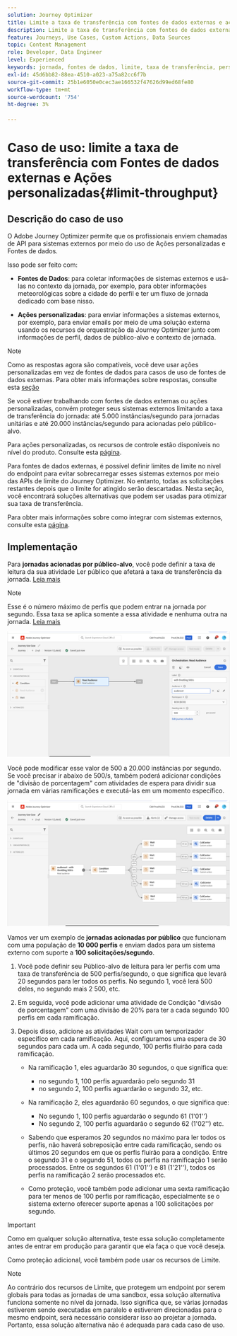 ```yaml
---
solution: Journey Optimizer
title: Limite a taxa de transferência com fontes de dados externas e ações personalizadas
description: Limite a taxa de transferência com fontes de dados externas e ações personalizadas
feature: Journeys, Use Cases, Custom Actions, Data Sources
topic: Content Management
role: Developer, Data Engineer
level: Experienced
keywords: jornada, fontes de dados, limite, taxa de transferência, personalizado, ações
exl-id: 45d6bb82-88ea-4510-a023-a75a82cc6f7b
source-git-commit: 25b1e6050e0cec3ae166532f47626d99ed68fe80
workflow-type: tm+mt
source-wordcount: '754'
ht-degree: 3%

---
```


# Caso de uso: limite a taxa de transferência com Fontes de dados externas e Ações personalizadas{#limit-throughput}

## Descrição do caso de uso

O Adobe Journey Optimizer permite que os profissionais enviem chamadas de API para sistemas externos por meio do uso de Ações personalizadas e Fontes de dados.

Isso pode ser feito com:

* **Fontes de Dados**: para coletar informações de sistemas externos e usá-las no contexto da jornada, por exemplo, para obter informações meteorológicas sobre a cidade do perfil e ter um fluxo de jornada dedicado com base nisso.

* **Ações personalizadas**: para enviar informações a sistemas externos, por exemplo, para enviar emails por meio de uma solução externa usando os recursos de orquestração da Journey Optimizer junto com informações de perfil, dados de público-alvo e contexto de jornada.

>[!NOTE]
>
>Como as respostas agora são compatíveis, você deve usar ações personalizadas em vez de fontes de dados para casos de uso de fontes de dados externas. Para obter mais informações sobre respostas, consulte esta [seção](../action/action-response.md)

Se você estiver trabalhando com fontes de dados externas ou ações personalizadas, convém proteger seus sistemas externos limitando a taxa de transferência do jornada: até 5.000 instâncias/segundo para jornadas unitárias e até 20.000 instâncias/segundo para  acionadas pelo público-alvo.

Para ações personalizadas, os recursos de controle estão disponíveis no nível do produto. Consulte esta [página](../configuration/external-systems.md#capping).

Para fontes de dados externas, é possível definir limites de limite no nível do endpoint para evitar sobrecarregar esses sistemas externos por meio das APIs de limite do Journey Optimizer. No entanto, todas as solicitações restantes depois que o limite for atingido serão descartadas. Nesta seção, você encontrará soluções alternativas que podem ser usadas para otimizar sua taxa de transferência.

Para obter mais informações sobre como integrar com sistemas externos, consulte esta [página](../configuration/external-systems.md).

## Implementação

Para **jornadas acionadas por público-alvo**, você pode definir a taxa de leitura da sua atividade Ler público que afetará a taxa de transferência da jornada. [Leia mais](../building-journeys/read-audience.md)

>[!NOTE]
>
> Esse é o número máximo de perfis que podem entrar na jornada por segundo. Essa taxa se aplica somente a essa atividade e nenhuma outra na jornada. [Leia mais](../building-journeys/read-audience.md)


![](assets/limit-throughput-1.png)

Você pode modificar esse valor de 500 a 20.000 instâncias por segundo. Se você precisar ir abaixo de 500/s, também poderá adicionar condições de &quot;divisão de porcentagem&quot; com atividades de espera para dividir sua jornada em várias ramificações e executá-las em um momento específico.

![](assets/limit-throughput-2.png)

Vamos ver um exemplo de **jornadas acionadas por público** que funcionam com uma população de **10 000 perfis** e enviam dados para um sistema externo com suporte a **100 solicitações/segundo**.

1. Você pode definir seu Público-alvo de leitura para ler perfis com uma taxa de transferência de 500 perfis/segundo, o que significa que levará 20 segundos para ler todos os perfis. No segundo 1, você lerá 500 deles, no segundo mais 2 500, etc.

1. Em seguida, você pode adicionar uma atividade de Condição &quot;divisão de porcentagem&quot; com uma divisão de 20% para ter a cada segundo 100 perfis em cada ramificação.

1. Depois disso, adicione as atividades Wait com um temporizador específico em cada ramificação. Aqui, configuramos uma espera de 30 segundos para cada um. A cada segundo, 100 perfis fluirão para cada ramificação.

   * Na ramificação 1, eles aguardarão 30 segundos, o que significa que:
      * no segundo 1, 100 perfis aguardarão pelo segundo 31
      * no segundo 2, 100 perfis aguardarão o segundo 32, etc.

   * Na ramificação 2, eles aguardarão 60 segundos, o que significa que:
      * No segundo 1, 100 perfis aguardarão o segundo 61 (1&#39;01&#39;&#39;)
      * No segundo 2, 100 perfis aguardarão o segundo 62 (1&#39;02&#39;&#39;) etc.

   * Sabendo que esperamos 20 segundos no máximo para ler todos os perfis, não haverá sobreposição entre cada ramificação, sendo os últimos 20 segundos em que os perfis fluirão para a condição. Entre o segundo 31 e o segundo 51, todos os perfis na ramificação 1 serão processados. Entre os segundos 61 (1&#39;01&#39;&#39;) e 81 (1&#39;21&#39;&#39;), todos os perfis na ramificação 2 serão processados etc.

   * Como proteção, você também pode adicionar uma sexta ramificação para ter menos de 100 perfis por ramificação, especialmente se o sistema externo oferecer suporte apenas a 100 solicitações por segundo.

>[!IMPORTANT]
>
>Como em qualquer solução alternativa, teste essa solução completamente antes de entrar em produção para garantir que ela faça o que você deseja.

Como proteção adicional, você também pode usar os recursos de Limite.

>[!NOTE]
>
>Ao contrário dos recursos de Limite, que protegem um endpoint por serem globais para todas as jornadas de uma sandbox, essa solução alternativa funciona somente no nível da jornada. Isso significa que, se várias jornadas estiverem sendo executadas em paralelo e estiverem direcionadas para o mesmo endpoint, será necessário considerar isso ao projetar a jornada. Portanto, essa solução alternativa não é adequada para cada caso de uso.
